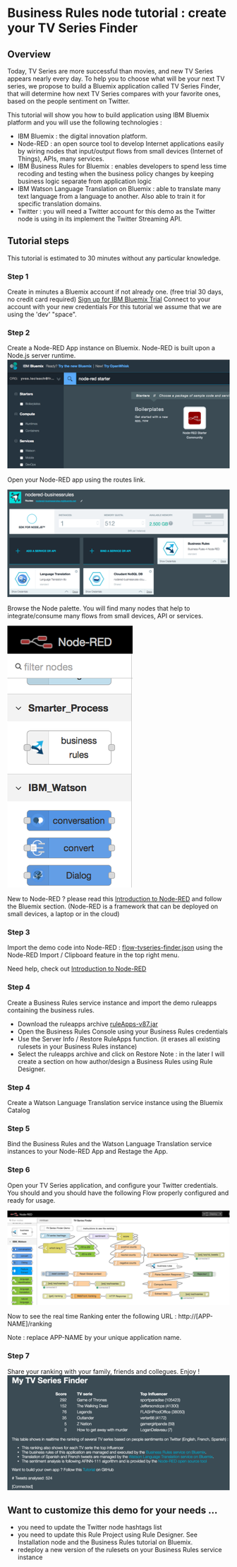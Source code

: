 # Business Rules node tutorial : create your TV Series Finder

## Overview
Today, TV Series are more successful than movies, and new TV Series appears nearly every day. To help you to choose what will be your next TV series, we propose to build a Bluemix application called TV Series Finder, that will determine how next TV Series compares with your favorite ones, based on the people sentiment on Twitter.

This tutorial will show you how to build application using IBM Bluemix platform and you will use the following technologies :
- IBM Bluemix : the digital innovation platform.
- Node-RED : an open source tool to develop Internet applications easily by wiring nodes that input/output flows from small devices (Internet of Things), APIs, many services.
- IBM Business Rules for Bluemix : enables developers to spend less time recoding and testing when the business policy changes by keeping business logic separate from application logic
- IBM Watson Language Translation on Bluemix : able to translate many text language from a language to another. Also able to train it for specific translation domains.
- Twitter : you will need a Twitter account for this demo as the Twitter node is using in its implement the Twitter Streaming API.

## Tutorial steps
This tutorial is estimated to 30 minutes without any particular knowledge.

### Step 1
Create in minutes a Bluemix account if not already one. (free trial 30 days, no credit card required) [Sign up for IBM Bluemix Trial](https://console.ng.bluemix.net/registration/)
Connect to your account with your new credentials 
For this tutorial we assume that we are using the 'dev' "space".

### Step 2
Create a Node-RED App instance on Bluemix. Node-RED is built upon a Node.js server runtime.
![Create a Node-RED app on Bluemix](images/create-instance.png)

Open your Node-RED app using the routes link.

![open-instance-nodered](images/open-instance-nodered.png)

Browse the Node palette. You will find many nodes that help to integrate/consume many flows from small devices, API or services.

![palette.png](images/palette.png)

New to Node-RED ? please read this [Introduction to Node-RED](https://github.com/watson-developer-cloud/node-red-labs/blob/master/introduction_to_node_red/README.md) and follow the Bluemix section. (Node-RED is a framework that can be deployed on small devices, a laptop or in the cloud)

### Step 3
Import the demo code into Node-RED : [flow-tvseries-finder.json](flow-tvseries-finder.json) using the Node-RED Import / Clipboard feature in the top right menu.

Need help, check out [Introduction to Node-RED](https://github.com/watson-developer-cloud/node-red-labs/blob/master/introduction_to_node_red/README.md)

### Step 4
Create a Business Rules service instance and import the demo ruleapps containing the business rules.
- Download the ruleapps archive [ruleApps-v87.jar](ruleApps-v87.jar)
- Open the Business Rules Console using your Business Rules credentials
- Use the Server Info / Restore RuleApps function. (it erases all existing rulesets in your Business Rules instance)
- Select the ruleapps archive and click on Restore
Note : in the later I will create a section on how author/design a Business Rules using Rule Designer.

### Step 4 
Create a Watson Language Translation service instance using the Bluemix Catalog

### Step 5
Bind the Business Rules and the Watson Language Translation service instances to your Node-RED App and Restage the App.

### Step 6
Open your TV Series application, and configure your Twitter credentials.
You should and you should have the following Flow properly configured and ready for usage.

![Final Overview](images/final-overview.png)

Now to see the real time Ranking enter the following URL : http://[APP-NAME]/ranking 

Note : replace APP-NAME by your unique application name.

### Step 7
Share your ranking with your family, friends and collegues. Enjoy !
![Ranking](images/ranking.png)

## Want to customize this demo for your needs ...
- you need to update the Twitter node hashtags list
- you need to update this Rule Project using Rule Designer. See Installation node and the Business Rules tutorial on Bluemix.
- redeploy a new version of the rulesets on your Business Rules service instance

